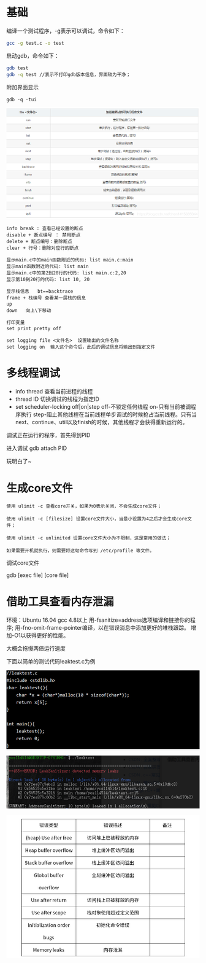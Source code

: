 # 基础

编译一个测试程序，-g表示可以调试，命令如下：

```BASH
gcc -g test.c -o test
```

启动gdb，命令如下：

```bash
gdb test 
gdb -q test //表示不打印gdb版本信息，界面较为干净；
```

附加界面显示

```
gdb -q -tui
```

![在这里插入图片描述](.\img\gdb.jpg)

```
info break : 查看已经设置的断点
disable + 断点编号 ： 禁用断点
delete + 断点编号：删除断点
clear + 行号：删除对应行的断点
```

```
显示main.c中的main函数附近的代码: list main.c:main
显示main函数附近的代码: list main
显示main.c中的第2到20行的代码: list main.c:2,20
显示第10到20行的代码: list 10, 20
```

```
显示栈信息   bt==backtrace
frame + 栈编号 查看某一层栈的信息
up 
down   向上\下移动
```

```
打印变量
set print pretty off
```

```
set logging file <文件名>  设置输出的文件名称
set logging on  输入这个命令后，此后的调试信息将输出到指定文件
```

# 多线程调试

- info thread  查看当前进程的线程
- thread ID 切换调试的线程为指定ID
- set scheduler-locking off|on|step   off-不锁定任何线程  on-只有当前被调程序执行  step-阻止其他线程在当前线程单步调试的时候抢占当前线程。只有当next、continue、util以及finish的时候，其他线程才会获得重新运行的。

调试正在运行的程序，首先得到PID

进入调试  gdb attach PID

玩明白了~

# 生成core文件

```
使用 ulimit -c 查看core开关，如果为0表示关闭，不会生成core文件；

使用 ulimit -c [filesize] 设置core文件大小，当最小设置为4之后才会生成core文件；

使用 ulimit -c unlimited 设置core文件大小为不限制，这是常用的做法；

如果需要开机就执行，则需要将这句命令写到 /etc/profile 等文件。

```

调试core文件

gdb [exec file] [core file]



# 借助工具查看内存泄漏

环境：Ubuntu 16.04  gcc 4.8以上
用-fsanitize=address选项编译和链接你的程序;
用-fno-omit-frame-pointer编译，以在错误消息中添加更好的堆栈跟踪。
增加-O1以获得更好的性能。

大概会拖慢两倍运行速度

下面以简单的测试代码leaktest.c为例

![img](.\img\leaktest.png)

![image-20220330112710901](.\img\image-20220330112710901.png)

![img](.\img\leakall.png)
